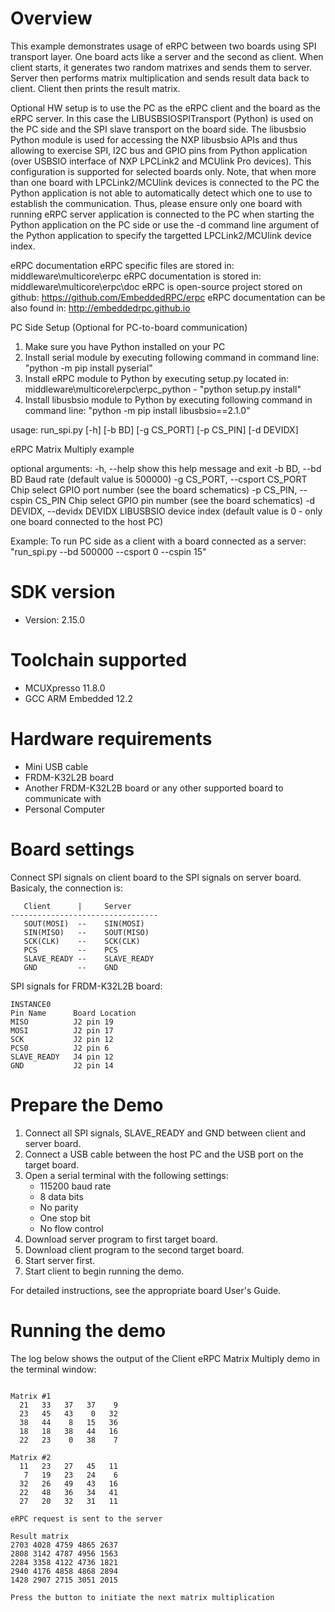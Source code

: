 Overview
========
This example demonstrates usage of eRPC between two boards using SPI transport layer.
One board acts like a server and the second as client. When client starts, it generates two random
matrixes and sends them to server. Server then performs matrix multiplication and sends
result data back to client. Client then prints the result matrix.

Optional HW setup is to use the PC as the eRPC client and the board as the eRPC server. In this case
the LIBUSBSIOSPITransport (Python) is used on the PC side and the SPI slave transport on the board side.
The libusbsio Python module is used for accessing the NXP libusbsio APIs and thus allowing to exercise SPI, I2C bus and GPIO pins 
from Python application (over USBSIO interface of NXP LPCLink2 and MCUlink Pro devices). 
This configuration is supported for selected boards only. Note, that when more than one board with LPCLink2/MCUlink devices
is connected to the PC the Python application is not able to automatically detect which one to use to establish the communication. Thus, please
ensure only one board with running eRPC server application is connected to the PC when starting the Python application on the PC side 
or use the -d command line argument of the Python application to specify the targetted LPCLink2/MCUlink device index.  

eRPC documentation
eRPC specific files are stored in: middleware\multicore\erpc
eRPC documentation is stored in: middleware\multicore\erpc\doc
eRPC is open-source project stored on github: https://github.com/EmbeddedRPC/erpc
eRPC documentation can be also found in: http://embeddedrpc.github.io

PC Side Setup (Optional for PC-to-board communication)
1. Make sure you have Python installed on your PC
2. Install serial module by executing following command in command line: "python -m pip install pyserial"
3. Install eRPC module to Python by executing setup.py located in: middleware\multicore\erpc\erpc_python - "python setup.py install"
4. Install libusbsio module to Python by executing following command in command line: "python -m pip install libusbsio==2.1.0"

usage: run_spi.py [-h] [-b BD] [-g CS_PORT] [-p CS_PIN] [-d DEVIDX]

eRPC Matrix Multiply example

optional arguments:
  -h, --help                    show this help message and exit
  -b BD, --bd BD                Baud rate (default value is 500000)
  -g CS_PORT, --csport CS_PORT  Chip select GPIO port number (see the board schematics)
  -p CS_PIN, --cspin CS_PIN     Chip select GPIO pin number (see the board schematics)
  -d DEVIDX, --devidx DEVIDX    LIBUSBSIO device index (default value is 0 - only one board connected to the host PC)

Example:
To run PC side as a client with a board connected as a server:
"run_spi.py --bd 500000 --csport 0 --cspin 15"

SDK version
===========
- Version: 2.15.0

Toolchain supported
===================
- MCUXpresso  11.8.0
- GCC ARM Embedded  12.2

Hardware requirements
=====================
- Mini USB cable
- FRDM-K32L2B board
- Another FRDM-K32L2B board or any other supported board to communicate with
- Personal Computer

Board settings
==============
Connect SPI signals on client board to the SPI signals on server board. Basicaly, the connection is:
~~~~~~~~~~~~~~~~~~~~~~~~~~~~~~~~~~~~~~~~~~~~~~~~~~~~~~
   Client      |     Server
---------------------------------
   SOUT(MOSI)  --    SIN(MOSI)
   SIN(MISO)   --    SOUT(MISO)
   SCK(CLK)    --    SCK(CLK)
   PCS         --    PCS
   SLAVE_READY --    SLAVE_READY
   GND         --    GND
~~~~~~~~~~~~~~~~~~~~~~~~~~~~~~~~~~~~~~~~~~~~~~~~~~~~~~

SPI signals for FRDM-K32L2B board:
~~~~~~~~~~~~~~~~~~~~~~~~~~~~~~~~~~~~~~~~~~~~~~~~~~~~~~
INSTANCE0
Pin Name      Board Location
MISO          J2 pin 19
MOSI          J2 pin 17
SCK           J2 pin 12
PCS0          J2 pin 6
SLAVE_READY   J4 pin 12
GND           J2 pin 14
~~~~~~~~~~~~~~~~~~~~~~~~~~~~~~~~~~~~~~~~~~~~~~~~~~~~~~

Prepare the Demo
================
1.  Connect all SPI signals, SLAVE_READY and GND between client and server board.
2.  Connect a USB cable between the host PC and the USB port on the target board.
3.  Open a serial terminal with the following settings:
    - 115200 baud rate
    - 8 data bits
    - No parity
    - One stop bit
    - No flow control
4.  Download server program to first target board.
5.  Download client program to the second target board.
6.  Start server first.
7.  Start client to begin running the demo.

For detailed instructions, see the appropriate board User's Guide.

Running the demo
================
The log below shows the output of the Client eRPC Matrix Multiply demo in the terminal window:
~~~~~~~~~~~~~~~~~~~~~~~~~~~~~~~~~~~

Matrix #1
  21   33   37   37    9
  23   45   43    0   32
  38   44    8   15   36
  18   18   38   44   16
  22   23    0   38    7

Matrix #2
  11   23   27   45   11
   7   19   23   24    6
  32   26   49   43   16
  22   48   36   34   41
  27   20   32   31   11

eRPC request is sent to the server

Result matrix
2703 4028 4759 4865 2637
2808 3142 4787 4956 1563
2284 3358 4122 4736 1821
2940 4176 4858 4868 2894
1428 2907 2715 3051 2015

Press the button to initiate the next matrix multiplication
~~~~~~~~~~~~~~~~~~~~~~~~~~~~~~~~~~~
